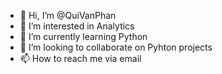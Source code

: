 - 👋 Hi, I’m @QuiVanPhan
- 👀 I’m interested in Analytics
- 🌱 I’m currently learning Python
- 💞️ I’m looking to collaborate on Pyhton projects
- 📫 How to reach me via email

<!---
QuiVanPhan/QuiVanPhan is a ✨ special ✨ repository because its `README.md` (this file) appears on your GitHub profile.
You can click the Preview link to take a look at your changes.
--->
